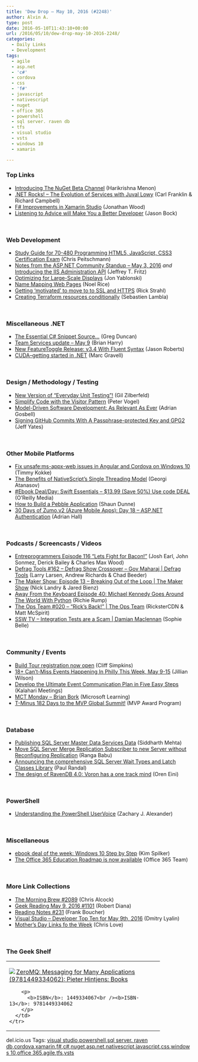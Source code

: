 ```yaml
---
title: 'Dew Drop – May 10, 2016 (#2248)'
author: Alvin A.
type: post
date: 2016-05-10T11:43:10+00:00
url: /2016/05/10/dew-drop-may-10-2016-2248/
categories:
  - Daily Links
  - Development
tags:
  - agile
  - asp.net
  - 'c#'
  - cordova
  - css
  - 'f#'
  - javascript
  - nativescript
  - nuget
  - office 365
  - powershell
  - sql server. raven db
  - tfs
  - visual studio
  - vsts
  - windows 10
  - xamarin

---
```

### <a name="top"></a>Top Links

  * <a href="http://blog.nuget.org/20160502/Introducing-The-NuGet-Beta-Channel.html" target="_blank">Introducing The NuGet Beta Channel</a> (Harikrishna Menon)
  * <a href="http://www.dotnetrocks.com/default.aspx?ShowNum=1293" target="_blank">.NET Rocks! &#8211; The Evolution of Services with Juval Lowy</a> (Carl Franklin & Richard Campbell)
  * <a href="https://www.wintellect.com/devcenter/jwood/f-improvements-xamarin-studio" target="_blank">F# Improvements in Xamarin Studio</a> (Jonathan Wood)
  * <a href="http://magenic.com/Blog/Post/155/Listening-to-Advice-will-Make-You-a-Better-Developer" target="_blank">Listening to Advice will Make You a Better Developer</a> (Jason Bock)

&nbsp;

### <a name="web"></a>Web Development

  * <a href="http://feedproxy.google.com/~r/crpietschmann/~3/IKNqYMzoYDU/post.aspx" target="_blank">Study Guide for 70-480 Programming HTML5, JavaScript, CSS3 Certification Exam</a> (Chris Peitschmann)
  * <a href="https://blogs.msdn.microsoft.com/webdev/2016/05/09/notes-from-the-asp-net-community-standup-may-3-2016/" target="_blank">Notes from the ASP.NET Community Standup – May 3, 2016</a> _and_ <a href="https://blogs.msdn.microsoft.com/webdev/2016/05/09/introducing-the-iis-administration-api/" target="_blank">Introducing the IIS Administration API</a> (Jeffrey T. Fritz)
  * <a href="https://css-tricks.com/optimizing-large-scale-displays/" target="_blank">Optimizing for Large-Scale Displays</a> (Jon Yablonski)
  * <a href="https://blog.falafel.com/testcomplete-name-mapping-web-pages/" target="_blank">Name Mapping Web Pages</a> (Noel Rice)
  * <a href="http://feedproxy.google.com/~r/RickStrahl/~3/QvKQv90jGGk/Getting-motivated-to-move-to-to-SSL-and-HTTPS" target="_blank">Getting &#8216;motivated&#8217; to move to to SSL and HTTPS</a> (Rick Strahl)
  * <a href="http://feedproxy.google.com/~r/SerialSeb/~3/yT7IMgOl8eM/" target="_blank">Creating Terraform resources conditionally</a> (Sebastien Lambla)

&nbsp;

### <a name="dotnet"></a>Miscellaneous .NET

  * <a href="https://channel9.msdn.com/coding4fun/blog/The-Essential-C-Snippet-Source?WT.mc_id=DX_MVP4025064" target="_blank">The Essential C# Snippet Source&#8230;</a> (Greg Duncan)
  * <a href="https://blogs.msdn.microsoft.com/bharry/2016/05/09/team-services-update-may-9/" target="_blank">Team Services update – May 9</a> (Brian Harry)
  * <a href="http://dontcodetired.com/blog/post/New-FeatureToggle-Release-v34-With-Fluent-Syntax.aspx" target="_blank">New FeatureToggle Release: v3.4 With Fluent Syntax</a> (Jason Roberts)
  * <a href="http://feedproxy.google.com/~r/CodeCodeAndMoreCode/~3/r4btIYnPjkU/cudagetting-started-in-net.html" target="_blank">CUDA–getting started in .NET</a> (Marc Gravell)

&nbsp;

### <a name="design"></a>Design / Methodology / Testing

  * <a href="http://feedproxy.google.com/~r/gilzilberfeld/~3/fI3dl2UflKM/new-version-of-everyday-unit-testing.html" target="_blank">New Version of “Everyday Unit Testing”!</a> (Gil Zilberfeld)
  * <a href="https://visualstudiomagazine.com/articles/2016/05/01/visitor-pattern.aspx" target="_blank">Simplify Code with the Visitor Pattern</a> (Peter Vogel)
  * <a href="https://www.stickyminds.com/article/model-driven-software-development-relevant-ever" target="_blank">Model-Driven Software Development: As Relevant As Ever</a> (Adrian Gosbell)
  * <a href="http://feedproxy.google.com/~r/SomewhatAbstract/~3/aTmD5fITvMw/" target="_blank">Signing GitHub Commits With A Passphrase-protected Key and GPG2</a> (Jeff Yates)

&nbsp;

### <a name="mobile"></a>Other Mobile Platforms

  * <a href="http://www.timmykokke.com/2016/05/fix-unsafems-appx-web-issues-in-angular-and-cordova-on-windows-10/" target="_blank">Fix unsafe:ms-appx-web issues in Angular and Cordova on Windows 10</a> (Timmy Kokke)
  * <a href="http://developer.telerik.com/featured/benefits-single-threading-model-nativescript/" target="_blank">The Benefits of NativeScript’s Single Threading Model</a> (Georgi Atanasov)
  * <a href="http://feedproxy.google.com/~r/oreilly/news/~3/tFwPtc80jtY/9781785888878.do" target="_blank">#Ebook Deal/Day: Swift Essentials &#8211; $13.99 (Save 50%) Use code DEAL</a> (O&#8217;Reilly Media)
  * <a href="http://code.tutsplus.com/tutorials/how-to-build-a-pebble-application--cms-26174" target="_blank">How to Build a Pebble Application</a> (Shaun Dunne)
  * <a href="https://shellmonger.com/2016/05/09/30-days-of-zumo-v2-azure-mobile-apps-day-18-asp-net-authentication/" target="_blank">30 Days of Zumo.v2 (Azure Mobile Apps): Day 18 – ASP.NET Authentication</a> (Adrian Hall)

&nbsp;

### <a name="podcasts"></a>Podcasts / Screencasts / Videos

  * <a href="http://entreprogrammers.com/episode-116-lets-fight-for-bacon/" target="_blank">Entreprogrammers Episode 116 “Lets Fight for Bacon!”</a> (Josh Earl, John Sonmez, Derick Bailey & Charles Max Wood)
  * <a href="https://channel9.msdn.com/Shows/Defrag-Tools/Defrag-Tools-162-Defrag-Show-Crossover-Gov-Maharaj?WT.mc_id=DX_MVP4025064" target="_blank">Defrag Tools #162 &#8211; Defrag Show Crossover &#8211; Gov Maharaj | Defrag Tools</a> (Larry Larsen, Andrew Richards & Chad Beeder)
  * <a href="https://channel9.msdn.com/Shows/themakershow/13?WT.mc_id=DX_MVP4025064" target="_blank">The Maker Show: Episode 13 &#8211; Breaking Out of the Loop | The Maker Show</a> (Nick Landry & Jared Bienz)
  * <a href="http://awayfromthekeyboard.com/2016/05/09/michael-kennedy-goes-around-the-world-with-python/" target="_blank">Away From the Keyboard Episode 40: Michael Kennedy Goes Around The World With Python</a> (Richie Rump)
  * <a href="https://channel9.msdn.com/Shows/The-Ops-Team/The-Ops-Team-020-Ricks-Back?WT.mc_id=DX_MVP4025064" target="_blank">The Ops Team #020 &#8211; &#8220;Rick&#8217;s Back!&#8221; | The Ops Team</a> (RicksterCDN & Matt McSpirit)
  * <a href="http://tv.ssw.com/6697/integration-tests-are-a-scam-damian-maclennan" target="_blank">SSW TV &#8211; Integration Tests are a Scam | Damian Maclennan</a> (Sophie Belle)

&nbsp;

### <a name="events"></a>Community / Events

  * <a href="http://blogs.windows.com/buildingapps/2016/05/09/build-tour-registration-now-open/?WT.mc_id=DX_MVP4025064" target="_blank">Build Tour registration now open</a> (Cliff Simpkins)
  * <a href="http://www.uwishunu.com/2016/05/16-cant-miss-events-happening-philly-week-may-9-15/" target="_blank">18+ Can’t-Miss Events Happening In Philly This Week, May 9-15</a> (Jillian Wilson)
  * <a href="http://blog.kalaharimeetings.com/2016/05/09/develop-the-ultimate-event-communication-plan-in-five-easy-steps/" target="_blank">Develop the Ultimate Event Communication Plan in Five Easy Steps</a> (Kalahari Meetings)
  * <a href="https://borntolearn.mslearn.net/b/weblog/archive/2016/05/09/mct-monday-brian-bork" target="_blank">MCT Monday &#8211; Brian Bork</a> (Microsoft Learning)
  * <a href="https://blogs.msdn.microsoft.com/mvpawardprogram/2016/05/09/t-minus-182-days-to-the-mvp-global-summit/" target="_blank">T-Minus 182 Days to the MVP Global Summit!</a> (MVP Award Program)

&nbsp;

### <a name="sql"></a>Database

  * <a href="http://www.mssqltips.com/tip.asp?tip=4290" target="_blank">Publishing SQL Server Master Data Services Data</a> (Siddharth Mehta)
  * <a href="http://www.mssqltips.com/tip.asp?tip=4279" target="_blank">Move SQL Server Merge Replication Subscriber to new Server without Reconfiguring Replication</a> (Ranga Babu)
  * <a href="http://feedproxy.google.com/~r/PaulSRandal/~3/rrz735Jbvoo/" target="_blank">Announcing the comprehensive SQL Server Wait Types and Latch Classes Library</a> (Paul Randal)
  * <a href="http://feedproxy.google.com/~r/AyendeRahien/~3/DIadsRXd6a0/the-design-of-ravendb-4-0-voron-has-a-one-track-mind" target="_blank">The design of RavenDB 4.0: Voron has a one track mind</a> (Oren Eini)

&nbsp;

### <a name="ps"></a>PowerShell

  * <a href="https://blogs.msdn.microsoft.com/powershell/2016/05/09/understanding-the-powershell-uservoice/" target="_blank">Understanding the PowerShell UserVoice</a> (Zachary J. Alexander)

&nbsp;

### <a name="misc"></a>Miscellaneous

  * <a href="https://blogs.msdn.microsoft.com/microsoft_press/2016/05/09/ebook-deal-of-the-week-windows-10-step-by-step-2/" target="_blank">ebook deal of the week: Windows 10 Step by Step</a> (Kim Spilker)
  * <a href="http://blogs.office.com/2016/05/09/the-office-365-education-roadmap-is-now-available/" target="_blank">The Office 365 Education Roadmap is now available</a> (Office 365 Team)

&nbsp;

### <a name="links"></a>More Link Collections

  * <a href="http://feedproxy.google.com/~r/ReflectivePerspective/~3/VmjTjCA2T1E/" target="_blank">The Morning Brew #2089</a> (Chris Alcock)
  * <a href="http://feeds.regulargeek.com/~r/RegularGeek/~3/edZYqcY6Km4/" target="_blank">Geek Reading May 9, 2016 #1101</a> (Robert Diana)
  * <a href="http://www.frankysnotes.com/2016/05/reading-notes-231.html" target="_blank">Reading Notes #231</a> (Frank Boucher)
  * <a href="http://www.lyalin.com/2016/05/09/visual-studio-developer-top-ten-for-may-9th-2016/" target="_blank">Visual Studio – Developer Top Ten for May 9th, 2016</a> (Dmitry Lyalin)
  * <a href="http://www.love2dev.com/#!article/Mhers-Day-Links-of-the-Week-2016" target="_blank">Mother&#8217;s Day Links fo the Week</a> (Chris Love)

&nbsp;

### <a name="shelf"></a>The Geek Shelf

<div id="scid:7dc1bd33-94bd-46fd-a20b-0131235bcd47:8e1a0b74-1913-4dc9-9776-a5613b4b0e50" class="wlWriterEditableSmartContent" style="float: none; padding-bottom: 0px; padding-top: 0px; padding-left: 0px; margin: 0px; display: inline; padding-right: 0px">
  <table cellspacing="0" cellpadding="2" width="400" border="0" unselectable="on">
    <tr>
      <td valign="top" width="400">
        <p>
          <a title="ZeroMQ: Messaging for Many Applications (9781449334062): Pieter Hintjens: Books" href="http://www.amazon.com/exec/obidos/ASIN/1449334067/amavin-20"><img data-recalc-dims="1" decoding="async" src="https://i0.wp.com/images.amazon.com/images/P/1449334067.01.MZZZZZZZ.jpg?w=660" border="0" align="left" style="float:left" />ZeroMQ: Messaging for Many Applications (9781449334062): Pieter Hintjens: Books</a>
        </p>
        
        <p>
          <b>ISBN</b>: 1449334067<br /><b>ISBN-13</b>: 9781449334062
        </p>
      </td>
    </tr>
  </table>
</div>

<div id="scid:0767317B-992E-4b12-91E0-4F059A8CECA8:35757723-e991-40b9-8586-ca33f4a03490" class="wlWriterEditableSmartContent" style="float: none; padding-bottom: 0px; padding-top: 0px; padding-left: 0px; margin: 0px; display: inline; padding-right: 0px">
  del.icio.us Tags: <a href="http://del.icio.us/popular/visual+studio" rel="tag">visual studio</a>,<a href="http://del.icio.us/popular/powershell" rel="tag">powershell</a>,<a href="http://del.icio.us/popular/sql+server.+raven+db" rel="tag">sql server. raven db</a>,<a href="http://del.icio.us/popular/cordova" rel="tag">cordova</a>,<a href="http://del.icio.us/popular/xamarin" rel="tag">xamarin</a>,<a href="http://del.icio.us/popular/f%23" rel="tag">f#</a>,<a href="http://del.icio.us/popular/c%23" rel="tag">c#</a>,<a href="http://del.icio.us/popular/nuget" rel="tag">nuget</a>,<a href="http://del.icio.us/popular/asp.net" rel="tag">asp.net</a>,<a href="http://del.icio.us/popular/nativescript" rel="tag">nativescript</a>,<a href="http://del.icio.us/popular/javascript" rel="tag">javascript</a>,<a href="http://del.icio.us/popular/css" rel="tag">css</a>,<a href="http://del.icio.us/popular/windows+10" rel="tag">windows 10</a>,<a href="http://del.icio.us/popular/office+365" rel="tag">office 365</a>,<a href="http://del.icio.us/popular/agile" rel="tag">agile</a>,<a href="http://del.icio.us/popular/tfs" rel="tag">tfs</a>,<a href="http://del.icio.us/popular/vsts" rel="tag">vsts</a>
</div>